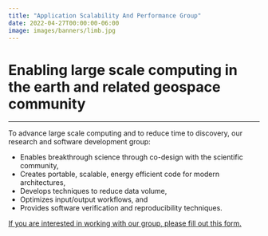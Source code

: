 ```yaml
---
title: "Application Scalability And Performance Group"
date: 2022-04-27T00:00:00-06:00
image: images/banners/limb.jpg
---
```


# Enabling large scale computing in the earth and related geospace community

---
To advance large scale computing and to reduce time to discovery, our
research and software development group:
- Enables breakthrough science through co-design with the scientific community,
- Creates portable, scalable, energy efficient code for modern architectures,
- Develops techniques to reduce data volume,
- Optimizes input/output workflows, and
- Provides software verification and reproducibility techniques.

[If you are interested in working with our group, please fill out this form.](https://forms.gle/HRY8o6AbuFuoVwS39)

